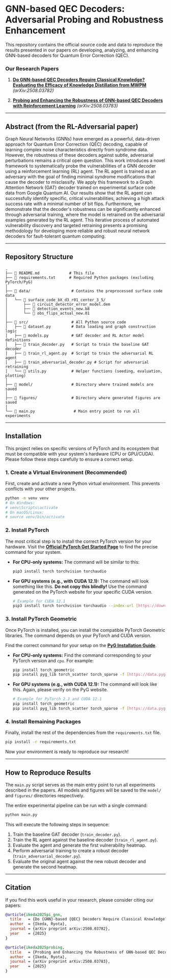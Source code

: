 # GNN-based QEC Decoders: Adversarial Probing and Robustness Enhancement

This repository contains the official source code and data to reproduce the results presented in our papers on developing, analyzing, and enhancing GNN-based decoders for Quantum Error Correction (QEC).

### Our Research Papers

1.  **[Do GNN-based QEC Decoders Require Classical Knowledge? Evaluating the Efficacy of Knowledge Distillation from MWPM](https://arxiv.org/abs/2508.03782)** *(arXiv:2508.03782)*

2.  **[Probing and Enhancing the Robustness of GNN-based QEC Decoders with Reinforcement Learning](https://arxiv.org/abs/2508.03783)** *(arXiv:2508.03783)*

---

## Abstract (from the RL-Adversarial paper)

Graph Neural Networks (GNNs) have emerged as a powerful, data-driven approach for Quantum Error Correction (QEC) decoding, capable of learning complex noise characteristics directly from syndrome data. However, the robustness of these decoders against subtle, adversarial perturbations remains a critical open question. This work introduces a novel framework to systematically probe the vulnerabilities of a GNN decoder using a reinforcement learning (RL) agent. The RL agent is trained as an adversary with the goal of finding minimal syndrome modifications that cause the decoder to misclassify. We apply this framework to a Graph Attention Network (GAT) decoder trained on experimental surface code data from Google Quantum AI. Our results show that the RL agent can successfully identify specific, critical vulnerabilities, achieving a high attack success rate with a minimal number of bit flips. Furthermore, we demonstrate that the decoder's robustness can be significantly enhanced through adversarial training, where the model is retrained on the adversarial examples generated by the RL agent. This iterative process of automated vulnerability discovery and targeted retraining presents a promising methodology for developing more reliable and robust neural network decoders for fault-tolerant quantum computing.

---

## Repository Structure

```
.
├── 📜 README.md             # This file
├── 📄 requirements.txt      # Required Python packages (excluding PyTorch/PyG)
│
├── 📂 data/                  # Contains the preprocessed surface code data
│   └── 📂 surface_code_bX_d3_r01_center_3_5/
│       ├── 📄 circuit_detector_error_model.dem
│       ├── 📄 detection_events_new.b8
│       └── 📄 obs_flips_actual_new.01
│
├── 📂 src/                   # All Python source code
│   ├── 📄 dataset.py         # Data loading and graph construction logic
│   ├── 📄 models.py          # GAT decoder and RL Actor model definitions
│   ├── 📄 train_decoder.py   # Script to train the baseline GAT decoder
│   ├── 📄 train_rl_agent.py  # Script to train the adversarial RL agent
│   ├── 📄 train_adversarial_decoder.py # Script for adversarial retraining
│   └── 📄 utils.py           # Helper functions (seeding, evaluation, plotting)
│
├── 📂 model/                 # Directory where trained models are saved
│
├── 📂 figures/               # Directory where generated figures are saved
│
└── 📄 main.py                 # Main entry point to run all experiments
```

---

## Installation

This project relies on specific versions of PyTorch and its ecosystem that must be compatible with your system's hardware (CPU or GPU/CUDA). Please follow these steps carefully to ensure a correct setup.

### 1. Create a Virtual Environment (Recommended)

First, create and activate a new Python virtual environment. This prevents conflicts with your other projects.

```bash
python -m venv venv
# On Windows:
# venv\Scripts\activate
# On macOS/Linux:
# source venv/bin/activate
```

### 2. Install PyTorch

The most critical step is to install the correct PyTorch version for your hardware. Visit the **[Official PyTorch Get Started Page](https://pytorch.org/get-started/locally/)** to find the precise command for your system.

* **For CPU-only systems:**
    The command will be similar to this:
    ```bash
    pip3 install torch torchvision torchaudio
    ```

* **For GPU systems (e.g., with CUDA 12.1):**
    The command will look something like this. **Do not copy this blindly!** Use the command generated on the PyTorch website for your specific CUDA version.
    ```bash
    # Example for CUDA 12.1
    pip3 install torch torchvision torchaudio --index-url [https://download.pytorch.org/whl/cu121](https://download.pytorch.org/whl/cu121)
    ```

### 3. Install PyTorch Geometric

Once PyTorch is installed, you can install the compatible PyTorch Geometric libraries. The command depends on your PyTorch and CUDA version.

Find the correct command for your setup on the **[PyG Installation Guide](https://pytorch-geometric.readthedocs.io/en/latest/install/installation.html)**.

* **For CPU-only systems:**
    Find the command corresponding to your PyTorch version and `cpu`. For example:
    ```bash
    pip install torch_geometric
    pip install pyg_lib torch_scatter torch_sparse -f [https://data.pyg.org/whl/torch-2.3.0+cpu.html](https://data.pyg.org/whl/torch-2.3.0+cpu.html)
    ```

* **For GPU systems (e.g., with CUDA 12.1):**
    The command will look like this. Again, please verify on the PyG website.
    ```bash
    # Example for PyTorch 2.3 and CUDA 12.1
    pip install torch_geometric
    pip install pyg_lib torch_scatter torch_sparse -f [https://data.pyg.org/whl/torch-2.3.0+cu121.html](https://data.pyg.org/whl/torch-2.3.0+cu121.html)
    ```

### 4. Install Remaining Packages

Finally, install the rest of the dependencies from the `requirements.txt` file.

```bash
pip install -r requirements.txt
```

Now your environment is ready to reproduce our research!

---

## How to Reproduce Results

The `main.py` script serves as the main entry point to run all experiments described in the papers. All models and figures will be saved to the `model/` and `figures/` directories respectively.

The entire experimental pipeline can be run with a single command:

```bash
python main.py
```

This will execute the following steps in sequence:
1.  Train the baseline GAT decoder (`train_decoder.py`).
2.  Train the RL agent against the baseline decoder (`train_rl_agent.py`).
3.  Evaluate the agent and generate the first vulnerability heatmap.
4.  Perform adversarial training to create a robust decoder (`train_adversarial_decoder.py`).
5.  Evaluate the original agent against the new robust decoder and generate the second heatmap.

---

## Citation

If you find this work useful in your research, please consider citing our papers:

```bibtex
@article{ikeda2025pi_gnn,
  title   = {Do {GNN}-based {QEC} Decoders Require Classical Knowledge? {E}valuating the Efficacy of Knowledge Distillation from {MWPM}},
  author  = {Ikeda, Ryota},
  journal = {arXiv preprint arXiv:2508.03782},
  year    = {2025}
}

@article{ikeda2025probing,
  title   = {Probing and Enhancing the Robustness of GNN-based QEC Decoders with Reinforcement Learning},
  author  = {Ikeda, Ryota},
  journal = {arXiv preprint arXiv:2508.03783},
  year    = {2025}
}
